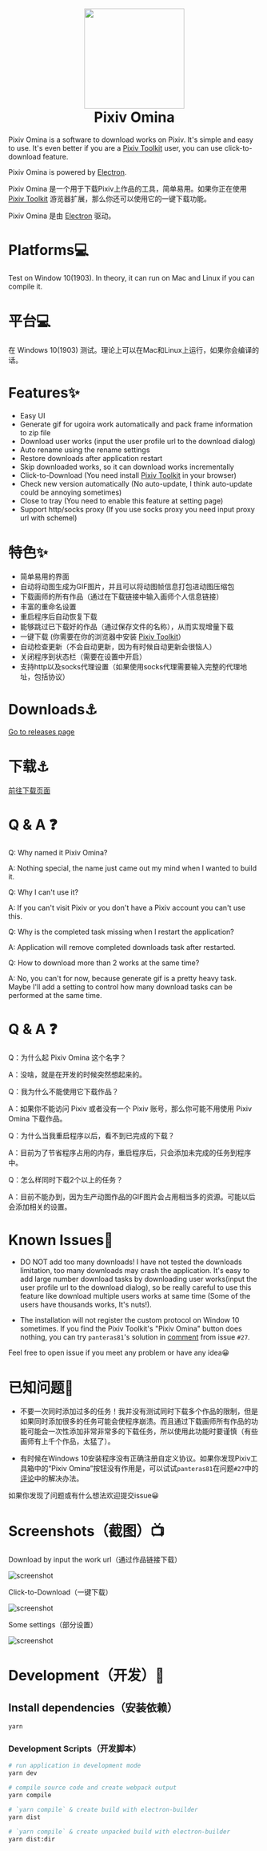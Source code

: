 <h1 style="text-align:center">
<img src="./build/icon.png" width=200><br>
Pixiv Omina
</h1>

Pixiv Omina is a software to download works on Pixiv. It's simple and easy to use. It's even better if you are a [Pixiv Toolkit](https://github.com/leoding86/webextension-pixiv-toolkit) user, you can use click-to-download feature.

Pixiv Omina is powered by [Electron](https://electronjs.org/).

Pixiv Omina 是一个用于下载Pixiv上作品的工具，简单易用。如果你正在使用 [Pixiv Toolkit](https://github.com/leoding86/webextension-pixiv-toolkit) 游览器扩展，那么你还可以使用它的一键下载功能。

Pixiv Omina 是由 [Electron](https://electronjs.org/) 驱动。

# Platforms💻

Test on Window 10(1903). In theory, it can run on Mac and Linux if you can compile it.

# 平台💻

在 Windows 10(1903) 测试。理论上可以在Mac和Linux上运行，如果你会编译的话。

# Features✨

* Easy UI
* Generate gif for ugoira work automatically and pack frame information to zip file
* Download user works (input the user profile url to the download dialog)
* Auto rename using the rename settings
* Restore downloads after application restart
* Skip downloaded works, so it can download works incrementally
* Click-to-Download (You need install [Pixiv Toolkit](https://github.com/leoding86/webextension-pixiv-toolkit) in your browser)
* Check new version automatically (No auto-update, I think auto-update could be annoying sometimes)
* Close to tray (You need to enable this feature at setting page)
* Support http/socks proxy (If you use socks proxy you need input proxy url with schemel)

# 特色✨

* 简单易用的界面
* 自动将动图生成为GIF图片，并且可以将动图帧信息打包进动图压缩包
* 下载画师的所有作品（通过在下载链接中输入画师个人信息链接）
* 丰富的重命名设置
* 重启程序后自动恢复下载
* 能够跳过已下载好的作品（通过保存文件的名称），从而实现增量下载
* 一键下载 (你需要在你的浏览器中安装 [Pixiv Toolkit](https://github.com/leoding86/webextension-pixiv-toolkit)）
* 自动检查更新（不会自动更新，因为有时候自动更新会很恼人）
* 关闭程序到状态栏（需要在设置中开启）
* 支持http以及socks代理设置（如果使用socks代理需要输入完整的代理地址，包括协议）

# Downloads⚓

[Go to releases page](https://github.com/leoding86/pixiv-omina/releases)

# 下载⚓

[前往下载页面](https://github.com/leoding86/pixiv-omina/releases)

# Q & A ❓

Q: Why named it Pixiv Omina?

A: Nothing special, the name just came out my mind when I wanted to build it.

Q: Why I can't use it?

A: If you can't visit Pixiv or you don't have a Pixiv account you can't use this.

Q: Why is the completed task missing when I restart the application?

A: Application will remove completed downloads task after restarted.

Q: How to download more than 2 works at the same time?

A: No, you can't for now, because generate gif is a pretty heavy task. Maybe I'll add a setting to control how many download tasks can be performed at the same time.

# Q & A ❓

Q：为什么起 Pixiv Omina 这个名字？

A：没啥，就是在开发的时候突然想起来的。

Q：我为什么不能使用它下载作品？

A：如果你不能访问 Pixiv 或者没有一个 Pixiv 账号，那么你可能不用使用 Pixiv Omina 下载作品。

Q：为什么当我重启程序以后，看不到已完成的下载？

A：目前为了节省程序占用的内存，重启程序后，只会添加未完成的任务到程序中。

Q：怎么样同时下载2个以上的任务？

A：目前不能办到，因为生产动图作品的GIF图片会占用相当多的资源。可能以后会添加相关的设置。

# Known Issues🤔

* DO NOT add too many downloads! I have not tested the downloads limitation, too many downloads may crash the application. It's easy to add large number download tasks by downloading user works(input the user profile url to the download dialog), so be really careful to use this feature like download multiple users works at same time (Some of the users have thousands works, It's nuts!).

* The installation will not register the custom protocol on Window 10 sometimes. If you find the Pixiv Toolkit's "Pixiv Omina" button does nothing, you can try `panteras81`'s solution in [comment](https://github.com/leoding86/webextension-pixiv-toolkit/issues/27#issuecomment-605540955) from issue `#27`.

Feel free to open issue if you meet any problem or have any idea😀

# 已知问题🤔

* 不要一次同时添加过多的任务！我并没有测试同时下载多个作品的限制，但是如果同时添加很多的任务可能会使程序崩溃。而且通过下载画师所有作品的功能可能会一次性添加非常非常多的下载任务，所以使用此功能时要谨慎（有些画师有上千个作品，太猛了）。

* 有时候在Windows 10安装程序没有正确注册自定义协议。如果你发现Pixiv工具箱中的“Pixiv Omina”按钮没有作用是，可以试试`panteras81`在问题`#27`中的[评论](https://github.com/leoding86/webextension-pixiv-toolkit/issues/27#issuecomment-605540955)中的解决办法。

如果你发现了问题或有什么想法欢迎提交issue😀

# Screenshots（截图）📺

Download by input the work url（通过作品链接下载）

![screenshot](./screenshots/001.gif)

Click-to-Download（一键下载）

![screenshot](./screenshots/002.gif)

Some settings（部分设置）

![screenshot](./screenshots/003.jpg)

# Development（开发）🔧

## Install dependencies（安装依赖）
```bash
yarn
```

### Development Scripts（开发脚本）

```bash
# run application in development mode
yarn dev

# compile source code and create webpack output
yarn compile

# `yarn compile` & create build with electron-builder
yarn dist

# `yarn compile` & create unpacked build with electron-builder
yarn dist:dir
```
